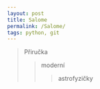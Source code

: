 ```yaml
---
layout: post
title: Salome
permalink: /Salome/
tags: python, git
---
```


> Přiručka
>> moderní
>>> astrofyzičky
